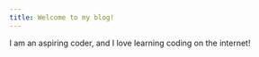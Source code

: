 ```yaml
---
title: Welcome to my blog!
---
```

I am an aspiring coder, and I love learning coding on the internet!
